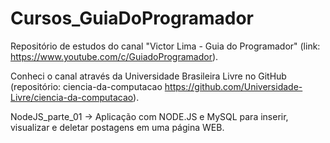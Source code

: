 # Cursos_GuiaDoProgramador

Repositório de estudos do canal "Victor Lima - Guia do Programador" (link: https://www.youtube.com/c/GuiadoProgramador).

Conheci o canal através da Universidade Brasileira Livre no GitHub (repositório: ciencia-da-computacao https://github.com/Universidade-Livre/ciencia-da-computacao).

NodeJS_parte_01 -> Aplicação com NODE.JS e MySQL para inserir, visualizar e deletar postagens em uma página WEB.
